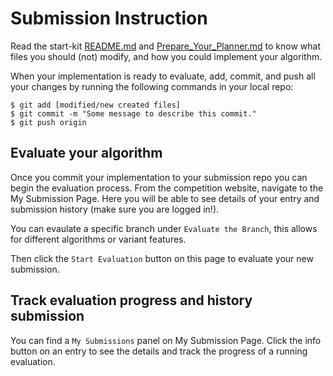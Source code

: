 # Submission Instruction

Read the start-kit [README.md](./README.md) and [Prepare_Your_Planner.md](./Prepare_Your_Planner.md) to know what files you should (not) modify, and how you could implement your algorithm.

When your implementation is ready to evaluate, add, commit, and push all your changes by running the following commands in your local repo:
```
$ git add [modified/new created files]
$ git commit -m "Some message to describe this commit."
$ git push origin
```

## Evaluate your algorithm

Once you commit your implementation to your submission repo you can begin the evaluation process. 
From the competition website, navigate to the My Submission Page. Here you will be able to see details of your entry and submission history (make sure you are logged in!). 

You can evaulate a specific branch under `Evaluate the Branch`, this allows for different algorithms or variant features.

Then click the `Start Evaluation` button on this page to evaluate your new submission.

## Track evaluation progress and history submission

You can find a `My Submissions` panel on My Submission Page.
Click the info button on an entry to see the details and track the progress of a running evaluation.
